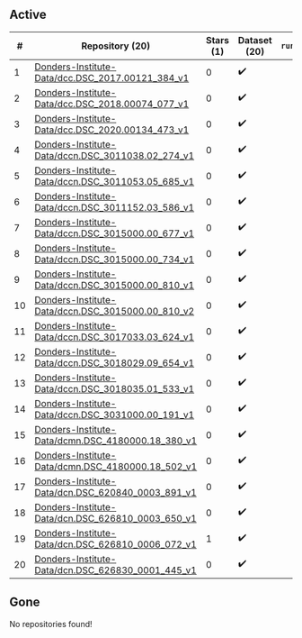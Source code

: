 ## Active
| # | Repository (20) | Stars (1) | Dataset (20) | `run` | `containers-run` |
| --- | --- | --- | --- | --- | --- |
| 1 | [Donders-Institute-Data/dcc.DSC_2017.00121_384_v1](https://github.com/Donders-Institute-Data/dcc.DSC_2017.00121_384_v1) | 0 | :heavy_check_mark: |  |  |
| 2 | [Donders-Institute-Data/dcc.DSC_2018.00074_077_v1](https://github.com/Donders-Institute-Data/dcc.DSC_2018.00074_077_v1) | 0 | :heavy_check_mark: |  |  |
| 3 | [Donders-Institute-Data/dcc.DSC_2020.00134_473_v1](https://github.com/Donders-Institute-Data/dcc.DSC_2020.00134_473_v1) | 0 | :heavy_check_mark: |  |  |
| 4 | [Donders-Institute-Data/dccn.DSC_3011038.02_274_v1](https://github.com/Donders-Institute-Data/dccn.DSC_3011038.02_274_v1) | 0 | :heavy_check_mark: |  |  |
| 5 | [Donders-Institute-Data/dccn.DSC_3011053.05_685_v1](https://github.com/Donders-Institute-Data/dccn.DSC_3011053.05_685_v1) | 0 | :heavy_check_mark: |  |  |
| 6 | [Donders-Institute-Data/dccn.DSC_3011152.03_586_v1](https://github.com/Donders-Institute-Data/dccn.DSC_3011152.03_586_v1) | 0 | :heavy_check_mark: |  |  |
| 7 | [Donders-Institute-Data/dccn.DSC_3015000.00_677_v1](https://github.com/Donders-Institute-Data/dccn.DSC_3015000.00_677_v1) | 0 | :heavy_check_mark: |  |  |
| 8 | [Donders-Institute-Data/dccn.DSC_3015000.00_734_v1](https://github.com/Donders-Institute-Data/dccn.DSC_3015000.00_734_v1) | 0 | :heavy_check_mark: |  |  |
| 9 | [Donders-Institute-Data/dccn.DSC_3015000.00_810_v1](https://github.com/Donders-Institute-Data/dccn.DSC_3015000.00_810_v1) | 0 | :heavy_check_mark: |  |  |
| 10 | [Donders-Institute-Data/dccn.DSC_3015000.00_810_v2](https://github.com/Donders-Institute-Data/dccn.DSC_3015000.00_810_v2) | 0 | :heavy_check_mark: |  |  |
| 11 | [Donders-Institute-Data/dccn.DSC_3017033.03_624_v1](https://github.com/Donders-Institute-Data/dccn.DSC_3017033.03_624_v1) | 0 | :heavy_check_mark: |  |  |
| 12 | [Donders-Institute-Data/dccn.DSC_3018029.09_654_v1](https://github.com/Donders-Institute-Data/dccn.DSC_3018029.09_654_v1) | 0 | :heavy_check_mark: |  |  |
| 13 | [Donders-Institute-Data/dccn.DSC_3018035.01_533_v1](https://github.com/Donders-Institute-Data/dccn.DSC_3018035.01_533_v1) | 0 | :heavy_check_mark: |  |  |
| 14 | [Donders-Institute-Data/dccn.DSC_3031000.00_191_v1](https://github.com/Donders-Institute-Data/dccn.DSC_3031000.00_191_v1) | 0 | :heavy_check_mark: |  |  |
| 15 | [Donders-Institute-Data/dcmn.DSC_4180000.18_380_v1](https://github.com/Donders-Institute-Data/dcmn.DSC_4180000.18_380_v1) | 0 | :heavy_check_mark: |  |  |
| 16 | [Donders-Institute-Data/dcmn.DSC_4180000.18_502_v1](https://github.com/Donders-Institute-Data/dcmn.DSC_4180000.18_502_v1) | 0 | :heavy_check_mark: |  |  |
| 17 | [Donders-Institute-Data/dcn.DSC_620840_0003_891_v1](https://github.com/Donders-Institute-Data/dcn.DSC_620840_0003_891_v1) | 0 | :heavy_check_mark: |  |  |
| 18 | [Donders-Institute-Data/dcn.DSC_626810_0003_650_v1](https://github.com/Donders-Institute-Data/dcn.DSC_626810_0003_650_v1) | 0 | :heavy_check_mark: |  |  |
| 19 | [Donders-Institute-Data/dcn.DSC_626810_0006_072_v1](https://github.com/Donders-Institute-Data/dcn.DSC_626810_0006_072_v1) | 1 | :heavy_check_mark: |  |  |
| 20 | [Donders-Institute-Data/dcn.DSC_626830_0001_445_v1](https://github.com/Donders-Institute-Data/dcn.DSC_626830_0001_445_v1) | 0 | :heavy_check_mark: |  |  |

## Gone
No repositories found!
